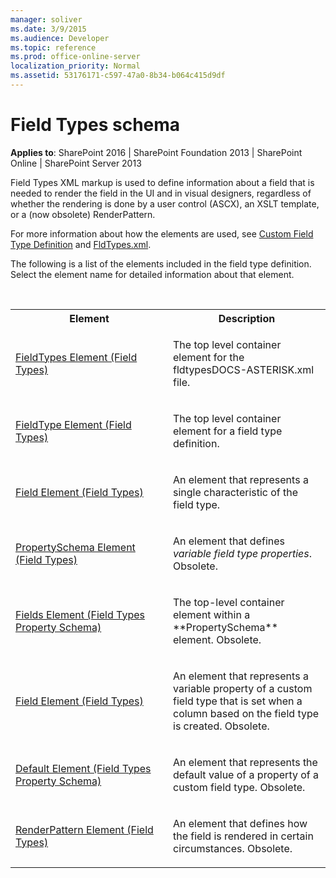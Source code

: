 ```yaml
---
manager: soliver
ms.date: 3/9/2015
ms.audience: Developer
ms.topic: reference
ms.prod: office-online-server
localization_priority: Normal
ms.assetid: 53176171-c597-47a0-8b34-b064c415d9df
---
```


# Field Types schema

**Applies to**: SharePoint 2016 | SharePoint Foundation 2013 | SharePoint Online | SharePoint Server 2013

Field Types XML markup is used to define information about a field that is needed to render the field in the UI and in visual designers, regardless of whether the rendering is done by a user control (ASCX), an XSLT template, or a (now obsolete) RenderPattern. 

For more information about how the elements are used, see [Custom Field Type Definition](https://msdn.microsoft.com/library/b3315997-671f-4c29-9518-48cc4592f205(Office.15).aspx) and [FldTypes.xml](https://msdn.microsoft.com/library/8f8db866-03f8-4001-aae3-4c4102a7aed6(Office.15).aspx).

The following is a list of the elements included in the field type definition. Select the element name for detailed information about that element.

<br/>

<table>
<colgroup>
<col width="50%" />
<col width="50%" />
</colgroup>
<tbody>
<tr>
<th>Element</th>
<th>Description</th> 
</tr>
<tr class="odd">
<td align="left"><p><span sdata="link"><a href="fieldtypes-element-field-types.md">FieldTypes Element (Field Types)</a></span></p></td>
<td align="left"><p>The top level container element for the fldtypesDOCS-ASTERISK.xml file.</p></td>
</tr>
<tr class="even">
<td align="left"><p><span sdata="link"><a href="fieldtype-element-field-types.md">FieldType Element (Field Types)</a></span></p></td>
<td align="left"><p>The top level container element for a field type definition.</p></td>
</tr>
<tr class="odd">
<td align="left"><p><span sdata="link"><a href="field-element-field-types.md">Field Element (Field Types)</a></span></p></td>
<td align="left"><p>An element that represents a single characteristic of the field type.</p></td>
</tr>
<tr class="even">
<td align="left"><p><span sdata="link"><a href="propertyschema-element-field-types.md">PropertySchema Element (Field Types)</a></span></p></td>
<td align="left"><p>An element that defines <em>variable field type properties</em>. Obsolete.</p></td>
</tr>
<tr class="odd">
<td align="left"><p><span sdata="link"><a href="fields-element-field-types-property-schema.md">Fields Element (Field Types Property Schema)</a></span></p></td>
<td align="left"><p>The top-level container element within a **PropertySchema** element. Obsolete.</p></td>
</tr>
<tr class="even">
<td align="left"><p><span sdata="link"><a href="field-element-field-types.md">Field Element (Field Types)</a></span></p></td>
<td align="left"><p>An element that represents a variable property of a custom field type that is set when a column based on the field type is created. Obsolete.</p></td>
</tr>
<tr class="odd">
<td align="left"><p><span sdata="link"><a href="default-element-field-types-property-schema.md">Default Element (Field Types Property Schema)</a></span></p></td>
<td align="left"><p>An element that represents the default value of a property of a custom field type. Obsolete.</p></td>
</tr>
<tr class="even">
<td align="left"><p><span sdata="link"><a href="renderpattern-element-field-types.md">RenderPattern Element (Field Types)</a></span></p></td>
<td align="left"><p>An element that defines how the field is rendered in certain circumstances. Obsolete.</p></td>
</tr>
</tbody>
</table>








 